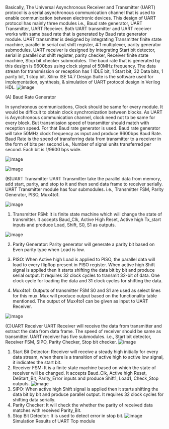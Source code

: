 Basically, The Universal Asynchronous Receiver and Transmitter (UART) protocol is a serial asynchronous communication channel that is used to enable communication between electronic devices. This design of UART protocol has mainly three modules i.e., Baud rate generator, UART Transmitter, UART Receiver. Both UART transmitter and UART receiver works with same baud rate that is generated by Baud rate generator module. UART transmitter is designed by integrating Transmitter finite state machine, parallel in serial out shift register, 4:1 multiplexer, parity generator submodules. UART receiver is designed by integrating Start bit detector, serial in parallel out shift register, parity checker, Receiver finite state machine, Stop bit checker submodules. The baud rate that is generated by this design is 9600bps using clock signal of 50MHz frequency. The data stream for transmission or reception has 1 IDLE bit, 1 Start bit, 32 Data bits, 1 parity bit, 1 stop bit. Xilinx ISE 14.7 Design Suite is the software used for implementation, synthesis, & simulation of UART protocol design in Verilog HDL.
![image](https://github.com/lakshmi-ummidi/UART_Protocol_Design/assets/86336157/1cecd37a-2ba2-4110-99f8-37dbd7ac8048)

(A)	Baud Rate Generator

In synchronous communications, Clock should be same for every module. It would be difficult to obtain clock synchronization between blocks. As UART is Asynchronous communication channel, clock need not to be same for every block. But transmission speed of transmitter should match with reception speed. For that Baud rate generator is used. Baud rate generator will take 50MHz clock frequency as input and produce 9600bps Baud Rate. Baud Rate is the speed of transferring data from transmitter to a receiver in the form of bits per second i.e., Number of signal units transferred per second. Each bit is 1/9600 bps wide.

![image](https://github.com/lakshmi-ummidi/UART_Protocol_Design/assets/86336157/34576713-e6f9-4b1f-97df-10f377c264d0)

![image](https://github.com/lakshmi-ummidi/UART_Protocol_Design/assets/86336157/b09d35b6-03db-4d91-a1bd-48b34df75f6c)

(B)UART Transmitter
UART Transmitter take the parallel data from memory, add start, parity, and stop to it and then send data frame to receiver serially. UART Transmitter module has four submodules. i.e., Transmitter FSM, Parity Generator, PISO, Mux4to1.

![image](https://github.com/lakshmi-ummidi/UART_Protocol_Design/assets/86336157/7fb8a43b-9746-4440-9cc0-65feaeb57c3e)

1.	Transmitter FSM: It is finite state machine which will change the state of transmitter. It accepts Baud_Clk, Active High Reset, Active high Tx_start inputs and produce Load, Shift, S0, S1 as outputs.

![image](https://github.com/lakshmi-ummidi/UART_Protocol_Design/assets/86336157/4248dae2-65dc-4b29-899a-4bea74d4a5f4)

2.	Parity Generator: Parity generator will generate a parity bit based on Even parity type when Load is low.

3.	PISO: When Active high Load is applied to PISO, the parallel data will load to every flipflop present in PISO register. When active high Shift signal is applied then it starts shifting the data bit by bit and produce serial output. It requires 32 clock cycles to transmit 32-bit of data. One clock cycle for loading the data and 31 clock cycles for shifting the data.

4.	Mux4to1: Outputs of transmitter FSM S0 and S1 are used as select lines for this mux. Mux will produce output based on the functionality table mentioned. The output of Mux4to1 can be given as input to UART Receiver.

![image](https://github.com/lakshmi-ummidi/UART_Protocol_Design/assets/86336157/2b4e82d8-110e-40bc-bc5d-ffd491989cb2)

(C)UART Receiver
UART Receiver will receive the data from transmitter and extract the data from data frame. The speed of receiver should be same as transmitter. UART receiver has five submodules. i.e., Start bit detector, Receiver FSM, SIPO, Parity Checker, Stop bit checker. 
![image](https://github.com/lakshmi-ummidi/UART_Protocol_Design/assets/86336157/7925161b-aca9-4bce-b42c-fb3f05816fd4)
1.	Start Bit Detector: Receiver will receive a steady high initially for every data stream, when there is a transition of active high to active low signal, it indicates the start bit.
2.	Receiver FSM: It is a finite state machine based on which the state of receiver will be changed. It accepts Baud_Clk, Active high Reset, DeStart_Bit, Parity_Error inputs and produce Shift1, Load1, Check_Stop outputs.
![image](https://github.com/lakshmi-ummidi/UART_Protocol_Design/assets/86336157/aa1ae85a-6e07-4d11-a68e-f1d057d12e20)
4.	SIPO: When active high Shift signal is applied then it starts shifting the data bit by bit and produce parallel output. It requires 32 clock cycles for shifting data serially.
5.	Parity Checker: It will check the whether the parity of received data matches with received Parity_Bit.
6.	Stop Bit Detector: It is used to detect error in stop bit.
![image](https://github.com/lakshmi-ummidi/UART_Protocol_Design/assets/86336157/616d2c49-1b8d-446a-a06c-12d960a20574)
Simulation Results of UART Top module
